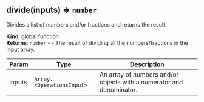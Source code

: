 <a name="divide"></a>

## divide(inputs) ⇒ <code>number</code>

Divides a list of numbers and/or fractions and returns the result.

**Kind**: global function  
**Returns**: <code>number</code> - - The result of dividing all the numbers/fractions in the input array.

| Param  | Type                                       | Description                                                          |
| ------ | ------------------------------------------ | -------------------------------------------------------------------- |
| inputs | <code>Array.&lt;OperationsInput&gt;</code> | An array of numbers and/or objects with a numerator and denominator. |
